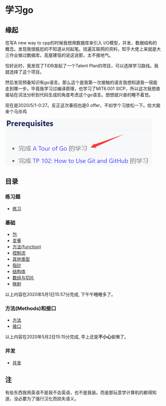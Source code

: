 # 学习go

## 缘起

在写A new way to cpp的时候我想用数据库来引入 I/O模型，并发，数据结构的概念。发现我很尴尬的不知道从何起笔。找遍互联网的资料，知乎大佬上来就是大三作业做过数据库，高屋建瓴的说这说那，太不接地气。

恰好此时，我发现了TiDB发起了一个Talent Plan的项目，可以选择学习路线。我就选择了这个项目。

然后发现预备知识有go语言。那么这个是我第一次接触的语言我想知道我一宿能走到哪一步。毕竟我学习过编译原理，也学习了MIT6.001 SICP，所以这次我想直接站在词法分析到代码生成的角度考虑这个go语言。想想就兴奋的睡不着觉。

现在是2020/5/1-0:27。反正这次春招也是0 offer，不如学个习放松一下。给大脑来个马杀鸡

![prerequisites](./img/prerequisites.png)

## 目录

### 练习题

- [练习](./exercise.md)

### 基础

- [包](./basic/packages.md)
- [变量](./basic/variables.md)
- [方法(function)](./basic/functions.md)
- [控制流](./basic/flow_ctrl.md)
- [其他类型](./basic/more_types.md)
- [指针](basic/pointer.md)
- [结构体](./basic/sturct.md)
- [数组与切片](./basic/Array.md)
- [映射](./basic/map.md)

以上内容在2020年5月1日15:57分完成, 下午午睡睡多了。

### 方法(Methods)和接口

- [方法](./Methods_and_interfaces/methods.md)
- [接口](./Methods_and_interfaces/interfaces.md)

以上内容在2020年5月2日15:15分完成, 早上还是**不小心**偷懒了。

### 并发

- [并发](./Concurrency/concurrency.md)

## 注

有些东西我用英语不是我不会英语，也不是我装。而是那玩意学计算机的都得知道，没必要为了强行汉化而损失语义。
